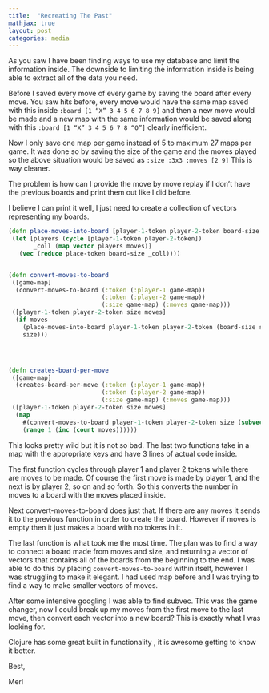 ```yaml
---
title:  "Recreating The Past"
mathjax: true
layout: post
categories: media
---
```


As you saw I have been finding ways to use my database and limit the information inside. The downside to limiting the information inside is being able to extract all of the data you need.

Before I saved every move of every game by saving the board after every move. You saw hits before, every move would have the same map saved with this inside `:board [1 “X” 3 4 5 6 7 8 9]` and then a new move would be made and a new map with the same information would be saved along with this  `:board [1 “X” 3 4 5 6 7 8 “O”]` clearly inefficient.

Now I only save one map per game instead of 5 to maximum 27 maps per game. It was done so by saving the size of the game and the moves played so the above situation would be saved as `:size :3x3 :moves [2 9]` This is way cleaner.

The problem is how can I provide the move by move replay if I don’t have the previous boards and print them out like I did before.

I believe I can print it well, I just need to create a collection of vectors representing my boards.

```clojure
(defn place-moves-into-board [player-1-token player-2-token board-size moves]
 (let [players (cycle [player-1-token player-2-token])
       _coll (map vector players moves)]
   (vec (reduce place-token board-size _coll))))


(defn convert-moves-to-board
 ([game-map]
  (convert-moves-to-board (:token (:player-1 game-map))
                          (:token (:player-2 game-map))
                          (:size game-map) (:moves game-map)))
 ([player-1-token player-2-token size moves]
  (if moves
    (place-moves-into-board player-1-token player-2-token (board-size size) moves)
    size)))




(defn creates-board-per-move
 ([game-map]
  (creates-board-per-move (:token (:player-1 game-map))
                          (:token (:player-2 game-map))
                          (:size game-map) (:moves game-map)))
 ([player-1-token player-2-token size moves]
  (map
    #(convert-moves-to-board player-1-token player-2-token size (subvec moves 0 %))
    (range 1 (inc (count moves))))))
```

This looks pretty wild but it is not so bad. The last two functions take in a map with the appropriate keys and have 3 lines of actual code inside.

The first function cycles through player 1 and player 2 tokens while there are moves to be made. Of course the first move is made by player 1, and the next is by player 2, so on and so forth. So this converts the number in moves to a board with the moves placed inside.



Next convert-moves-to-board does just that. If there are any moves it sends it to the previous function in order to create the board. However if moves is empty then it just makes a board with no tokens in it.

The last function is what took me the most time. The plan was to find a way to connect a board made from moves and size, and returning a vector of vectors that contains all of the boards from the beginning to the end.
I was able to do this by placing `convert-moves-to-board` within itself, however I was struggling to make it elegant. I had used map before and I was trying to find a way to make smaller vectors of moves.

After some intensive googling I was able to find subvec. This was the game changer, now I could break up my moves from the first move to the last move, then convert each vector into a new board? This is exactly what I was looking for.

Clojure has some great built in functionality , it is awesome getting to know it better.

Best,

Merl
